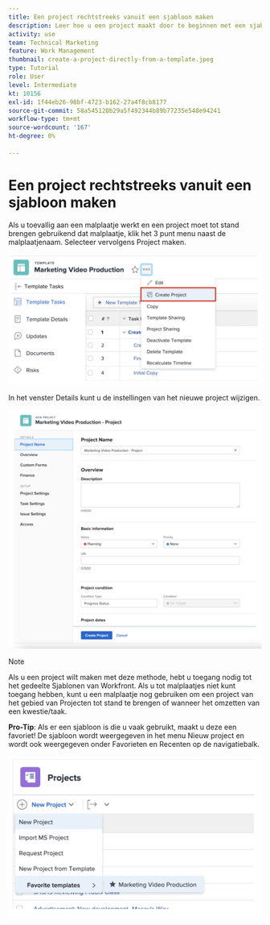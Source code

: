 ```yaml
---
title: Een project rechtstreeks vanuit een sjabloon maken
description: Leer hoe u een project maakt door te beginnen met een sjabloon die al is gemaakt.
activity: use
team: Technical Marketing
feature: Work Management
thumbnail: create-a-project-directly-from-a-template.jpeg
type: Tutorial
role: User
level: Intermediate
kt: 10156
exl-id: 1f44eb26-98bf-4723-b162-27a4f8cb8177
source-git-commit: 58a545120b29a5f492344b89b77235e548e94241
workflow-type: tm+mt
source-wordcount: '167'
ht-degree: 0%

---
```


# Een project rechtstreeks vanuit een sjabloon maken

Als u toevallig aan een malplaatje werkt en een project moet tot stand brengen gebruikend dat malplaatje, klik het 3 punt menu naast de malplaatjenaam. Selecteer vervolgens Project maken.

![Projectoptie maken in menu](assets/direct-template-01.png)

In het venster Details kunt u de instellingen van het nieuwe project wijzigen.

![Pagina Projecten maken](assets/direct-template-02.png)

>[!NOTE]
>
>Als u een project wilt maken met deze methode, hebt u toegang nodig tot het gedeelte Sjablonen van Workfront. Als u tot malplaatjes niet kunt toegang hebben, kunt u een malplaatje nog gebruiken om een project van het gebied van Projecten tot stand te brengen of wanneer het omzetten van een kwestie/taak.

**Pro-Tip**: Als er een sjabloon is die u vaak gebruikt, maakt u deze een favoriet! De sjabloon wordt weergegeven in het menu Nieuw project en wordt ook weergegeven onder Favorieten en Recenten op de navigatiebalk.

![Nieuwe favoriete projectsjablonen](assets/direct-template-03.png)

